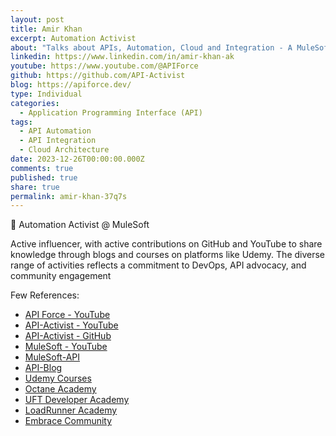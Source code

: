 ```yaml
---
layout: post
title: Amir Khan
excerpt: Automation Activist
about: "Talks about APIs, Automation, Cloud and Integration - A MuleSoft expert!"
linkedin: https://www.linkedin.com/in/amir-khan-ak
youtube: https://www.youtube.com/@APIForce
github: https://github.com/API-Activist
blog: https://apiforce.dev/
type: Individual
categories:
  - Application Programming Interface (API)
tags:
  - API Automation
  - API Integration
  - Cloud Architecture
date: 2023-12-26T00:00:00.000Z
comments: true
published: true
share: true
permalink: amir-khan-37q7s
---
```

🌟 Automation Activist @ MuleSoft

Active influencer, with active contributions on GitHub and YouTube to share knowledge through blogs and courses on platforms like Udemy. The diverse range of activities reflects a commitment to DevOps, API advocacy, and community engagement

Few References: 
- [API Force - YouTube](https://youtube.com/channel/UCFfs4flP9xwYgdPxZd_eW0g)
- [API-Activist - YouTube](https://www.youtube.com/channel/UCFIgmr3lgiOOsj4Z4MmxNkw)
- [API-Activist - GitHub](https://github.com/API-Activist)
- [MuleSoft - YouTube](https://www.youtube.com/watch?v=CwynnhX-nzA&list=PLiONnRuKRuJB9pdt55boxMSRisxCu0poe)
- [MuleSoft-API](https://www.postman.com/mulesoft-api)
- [API-Blog](https://apiforce.dev/)
- [Udemy Courses](https://www.udemy.com/user/amir-khan-486/)
- [Octane Academy](https://www.youtube.com/c/OctaneAcademy)
- [UFT Developer Academy](https://www.youtube.com/c/UFTDeveloperAcademy)
- [LoadRunner Academy](https://www.youtube.com/channel/UCDXhis6LvqiaIeT5QEgkWXg)
- [Embrace Community](https://www.youtube.com/channel/UCodnvuy_WFtgkafoeyQuj4g)

